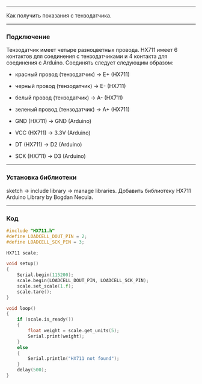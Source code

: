 ___
Как получить показания с тензодатчика.

___
### Подключение

Тензодатчик имеет четыре разноцветных провода. HX711 имеет 6 контактов для соединения с тензодатчиками и 4 контакта для соединения с Arduino. Соединять следует следующим образом:
- красный провод (тензодатчик) -> E+ (HX711)
- черный провод (тензодатчик) -> E- (HX711)
- белый провод (тензодатчик) -> A- (HX711)
- зеленый провод (тензодатчик) -> A+ (HX711)

- GND (HX711) -> GND (Arduino)
- VCC (HX711) -> 3.3V (Arduino)
- DT (HX711) -> D2 (Arduino)
- SCK (HX711) -> D3 (Arduino)

___
### Установка библиотеки

sketch -> include library -> manage libraries.
Добавить библиотеку HX711 Arduino Library by Bogdan Necula.

___
### Код
```c
#include "HX711.h"
#define LOADCELL_DOUT_PIN = 2;
#define LOADCELL_SCK_PIN = 3;

HX711 scale;

void setup()
{
	Serial.begin(115200);
	scale.begin(LOADCELL_DOUT_PIN, LOADCELL_SCK_PIN);
	scale.set_scale(1.f);
	scale.tare();
}

void loop()
{
	if (scale.is_ready())
	{
		float weight = scale.get_units(5);
		Serial.print(weight);
	}
	else
	{
		Serial.println("HX711 not found");
	}
	delay(500);
}
```
